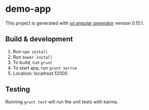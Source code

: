 # demo-app

This project is generated with [yo angular generator](https://github.com/yeoman/generator-angular)
version 0.15.1.

## Build & development

1. Run `npm install`
2. Run `bower install`
3. To build, run `grunt`
4. To start app, run `grunt serrve`
5. Location: localhost:12000

## Testing

Running `grunt test` will run the unit tests with karma.
